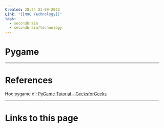 ```yaml
---
Created: 20:24 21-09-2023
Link: "[[MOC Technology]]"
tags:
  - secondbrain
  - secondbrain/technology
---
```


# Pygame







--- 
# References
Học pygame ở : [PyGame Tutorial - GeeksforGeeks](https://www.geeksforgeeks.org/pygame-tutorial/?ref=lbp)



--- 
# Links to this page

